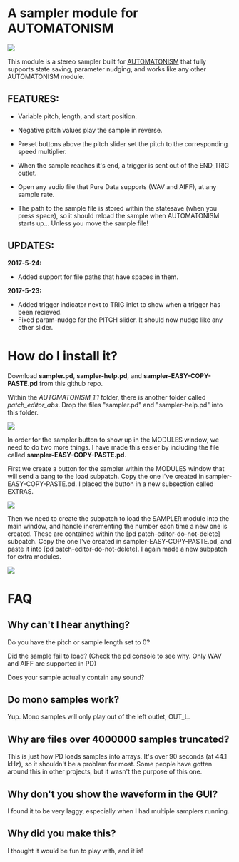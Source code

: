 # A sampler module for AUTOMATONISM

![](https://raw.githubusercontent.com/megalon/pd-AUTOMATONISM-sampler/master/images/AUTOMATONISM-sampler-image2.PNG)

This module is a stereo sampler built for [AUTOMATONISM](https://www.automatonism.com/) that fully supports state saving, parameter nudging, and works like any other AUTOMATONISM module.

## FEATURES:
* Variable pitch, length, and start position.

* Negative pitch values play the sample in reverse.

* Preset buttons above the pitch slider set the pitch to the corresponding speed multiplier.

* When the sample reaches it's end, a trigger is sent out of the END_TRIG outlet.

* Open any audio file that Pure Data supports (WAV and AIFF), at any sample rate.

* The path to the sample file is stored within the statesave (when you press space), so it should reload the sample when AUTOMATONISM starts up... Unless you move the sample file!

## UPDATES:

**2017-5-24:** 
* Added support for file paths that have spaces in them.

**2017-5-23:** 
* Added trigger indicator next to TRIG inlet to show when a trigger has been recieved.
* Fixed param-nudge for the PITCH slider. It should now nudge like any other slider.

# How do I install it?

Download **sampler.pd**, **sampler-help.pd**, and **sampler-EASY-COPY-PASTE.pd** from this github repo.
 
Within the *AUTOMATONISM_1.1* folder, there is another folder called *patch_editor_abs*. Drop the files "sampler.pd" and "sampler-help.pd" into this folder.

![](https://raw.githubusercontent.com/megalon/pd-AUTOMATONISM-sampler/master/images/sampler-location.PNG)

In order for the sampler button to show up in the MODULES window, we need to do two more things. I have made this easier by including the file called **sampler-EASY-COPY-PASTE.pd**.

First we create a button for the sampler within the MODULES window that will send a bang to the load subpatch. Copy the one I've created in sampler-EASY-COPY-PASTE.pd. I placed the button in a new subsection called EXTRAS.

![](https://raw.githubusercontent.com/megalon/pd-AUTOMATONISM-sampler/master/images/sampler-button.gif)

Then we need to create the subpatch to load the SAMPLER module into the main window, and handle incrementing the number each time a new one is created. These are contained within the [pd patch-editor-do-not-delete] subpatch. Copy the one I've created in sampler-EASY-COPY-PASTE.pd, and paste it into  [pd patch-editor-do-not-delete]. I again made a new subpatch for extra modules.

![](https://raw.githubusercontent.com/megalon/pd-AUTOMATONISM-sampler/master/images/sampler-open.gif)

# FAQ

## Why can't I hear anything?
Do you have the pitch or sample length set to 0?

Did the sample fail to load? (Check the pd console to see why. Only WAV and AIFF are supported in PD)

Does your sample actually contain any sound?

## Do mono samples work?

Yup. Mono samples will only play out of the left outlet, OUT_L.

## Why are files over 4000000 samples truncated?

This is just how PD loads samples into arrays. It's over 90 seconds (at 44.1 kHz), so it shouldn't be a problem for most. Some people have gotten around this in other projects, but it wasn't the purpose of this one.

## Why don't you show the waveform in the GUI?

I found it to be very laggy, especially when I had multiple samplers running.

## Why did you make this?

I thought it would be fun to play with, and it is!
